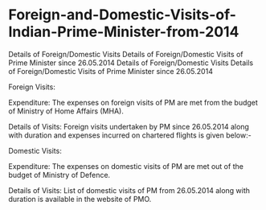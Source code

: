 # Foreign-and-Domestic-Visits-of-Indian-Prime-Minister-from-2014
Details of Foreign/Domestic Visits Details of Foreign/Domestic Visits of Prime Minister since 26.05.2014
Details of Foreign/Domestic Visits
Details of Foreign/Domestic Visits of Prime Minister since 26.05.2014

Foreign Visits:

Expenditure: The expenses on foreign visits of PM are met from the budget of Ministry of Home Affairs (MHA).

Details of Visits: Foreign visits undertaken by PM since 26.05.2014 along with duration and expenses incurred on chartered flights is given below:-



Domestic Visits:

Expenditure: The expenses on domestic visits of PM are met out of the budget of Ministry of Defence.

Details of Visits: List of domestic visits of PM from 26.05.2014 along with duration is available in the website of PMO.
